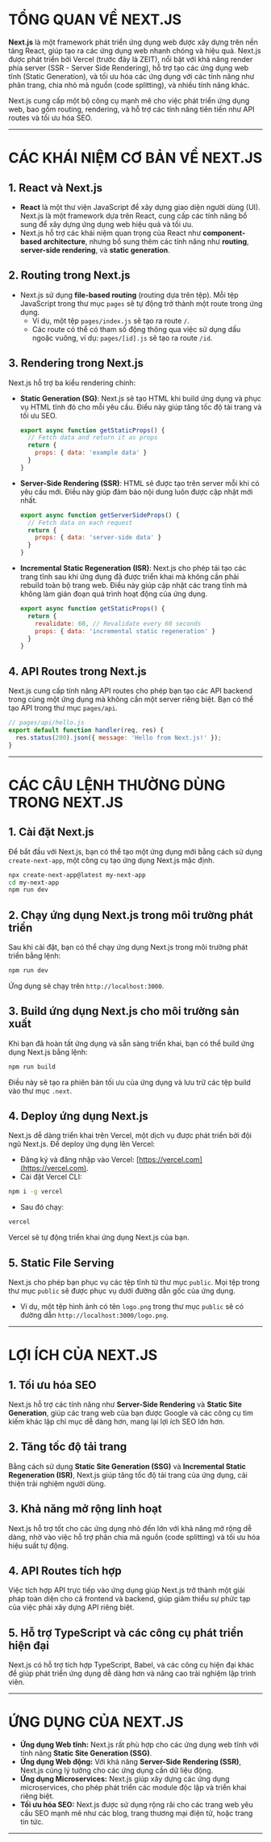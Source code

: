 
# TỔNG QUAN VỀ NEXT.JS

**Next.js** là một framework phát triển ứng dụng web được xây dựng trên nền tảng React, giúp tạo ra các ứng dụng web nhanh chóng và hiệu quả. Next.js được phát triển bởi Vercel (trước đây là ZEIT), nổi bật với khả năng render phía server (SSR - Server Side Rendering), hỗ trợ tạo các ứng dụng web tĩnh (Static Generation), và tối ưu hóa các ứng dụng với các tính năng như phân trang, chia nhỏ mã nguồn (code splitting), và nhiều tính năng khác.

Next.js cung cấp một bộ công cụ mạnh mẽ cho việc phát triển ứng dụng web, bao gồm routing, rendering, và hỗ trợ các tính năng tiên tiến như API routes và tối ưu hóa SEO.

---

# CÁC KHÁI NIỆM CƠ BẢN VỀ NEXT.JS

## 1. **React và Next.js**

- **React** là một thư viện JavaScript để xây dựng giao diện người dùng (UI). Next.js là một framework dựa trên React, cung cấp các tính năng bổ sung để xây dựng ứng dụng web hiệu quả và tối ưu.
- Next.js hỗ trợ các khái niệm quan trọng của React như **component-based architecture**, nhưng bổ sung thêm các tính năng như **routing**, **server-side rendering**, và **static generation**.

## 2. **Routing trong Next.js**

- Next.js sử dụng **file-based routing** (routing dựa trên tệp). Mỗi tệp JavaScript trong thư mục `pages` sẽ tự động trở thành một route trong ứng dụng.
  - Ví dụ, một tệp `pages/index.js` sẽ tạo ra route `/`.
  - Các route có thể có tham số động thông qua việc sử dụng dấu ngoặc vuông, ví dụ: `pages/[id].js` sẽ tạo ra route `/id`.

## 3. **Rendering trong Next.js**

Next.js hỗ trợ ba kiểu rendering chính:

- **Static Generation (SG)**: Next.js sẽ tạo HTML khi build ứng dụng và phục vụ HTML tĩnh đó cho mỗi yêu cầu. Điều này giúp tăng tốc độ tải trang và tối ưu SEO.
  
  ```js
  export async function getStaticProps() {
    // Fetch data and return it as props
    return {
      props: { data: 'example data' }
    }
  }
  ```

- **Server-Side Rendering (SSR)**: HTML sẽ được tạo trên server mỗi khi có yêu cầu mới. Điều này giúp đảm bảo nội dung luôn được cập nhật mới nhất.

  ```js
  export async function getServerSideProps() {
    // Fetch data on each request
    return {
      props: { data: 'server-side data' }
    }
  }
  ```

- **Incremental Static Regeneration (ISR)**: Next.js cho phép tái tạo các trang tĩnh sau khi ứng dụng đã được triển khai mà không cần phải rebuild toàn bộ trang web. Điều này giúp cập nhật các trang tĩnh mà không làm gián đoạn quá trình hoạt động của ứng dụng.

  ```js
  export async function getStaticProps() {
    return {
      revalidate: 60, // Revalidate every 60 seconds
      props: { data: 'incremental static regeneration' }
    }
  }
  ```

## 4. **API Routes trong Next.js**

Next.js cung cấp tính năng API routes cho phép bạn tạo các API backend trong cùng một ứng dụng mà không cần một server riêng biệt. Bạn có thể tạo API trong thư mục `pages/api`.

```js
// pages/api/hello.js
export default function handler(req, res) {
  res.status(200).json({ message: 'Hello from Next.js!' });
}
```

---

# CÁC CÂU LỆNH THƯỜNG DÙNG TRONG NEXT.JS

## 1. **Cài đặt Next.js**

Để bắt đầu với Next.js, bạn có thể tạo một ứng dụng mới bằng cách sử dụng `create-next-app`, một công cụ tạo ứng dụng Next.js mặc định.

```bash
npx create-next-app@latest my-next-app
cd my-next-app
npm run dev
```

## 2. **Chạy ứng dụng Next.js trong môi trường phát triển**

Sau khi cài đặt, bạn có thể chạy ứng dụng Next.js trong môi trường phát triển bằng lệnh:

```bash
npm run dev
```

Ứng dụng sẽ chạy trên `http://localhost:3000`.

## 3. **Build ứng dụng Next.js cho môi trường sản xuất**

Khi bạn đã hoàn tất ứng dụng và sẵn sàng triển khai, bạn có thể build ứng dụng Next.js bằng lệnh:

```bash
npm run build
```

Điều này sẽ tạo ra phiên bản tối ưu của ứng dụng và lưu trữ các tệp build vào thư mục `.next`.

## 4. **Deploy ứng dụng Next.js**

Next.js dễ dàng triển khai trên Vercel, một dịch vụ được phát triển bởi đội ngũ Next.js. Để deploy ứng dụng lên Vercel:

- Đăng ký và đăng nhập vào Vercel: [https://vercel.com](https://vercel.com).
- Cài đặt Vercel CLI:

```bash
npm i -g vercel
```

- Sau đó chạy:

```bash
vercel
```

Vercel sẽ tự động triển khai ứng dụng Next.js của bạn.

## 5. **Static File Serving**

Next.js cho phép bạn phục vụ các tệp tĩnh từ thư mục `public`. Mọi tệp trong thư mục `public` sẽ được phục vụ dưới đường dẫn gốc của ứng dụng.

- Ví dụ, một tệp hình ảnh có tên `logo.png` trong thư mục `public` sẽ có đường dẫn `http://localhost:3000/logo.png`.

---

# LỢI ÍCH CỦA NEXT.JS

## 1. **Tối ưu hóa SEO**

Next.js hỗ trợ các tính năng như **Server-Side Rendering** và **Static Site Generation**, giúp các trang web của bạn được Google và các công cụ tìm kiếm khác lập chỉ mục dễ dàng hơn, mang lại lợi ích SEO lớn hơn.

## 2. **Tăng tốc độ tải trang**

Bằng cách sử dụng **Static Site Generation (SSG)** và **Incremental Static Regeneration (ISR)**, Next.js giúp tăng tốc độ tải trang của ứng dụng, cải thiện trải nghiệm người dùng.

## 3. **Khả năng mở rộng linh hoạt**

Next.js hỗ trợ tốt cho các ứng dụng nhỏ đến lớn với khả năng mở rộng dễ dàng, nhờ vào việc hỗ trợ phân chia mã nguồn (code splitting) và tối ưu hóa hiệu suất tự động.

## 4. **API Routes tích hợp**

Việc tích hợp API trực tiếp vào ứng dụng giúp Next.js trở thành một giải pháp toàn diện cho cả frontend và backend, giúp giảm thiểu sự phức tạp của việc phải xây dựng API riêng biệt.

## 5. **Hỗ trợ TypeScript và các công cụ phát triển hiện đại**

Next.js có hỗ trợ tích hợp TypeScript, Babel, và các công cụ hiện đại khác để giúp phát triển ứng dụng dễ dàng hơn và nâng cao trải nghiệm lập trình viên.

---

# ỨNG DỤNG CỦA NEXT.JS

- **Ứng dụng Web tĩnh:** Next.js rất phù hợp cho các ứng dụng web tĩnh với tính năng **Static Site Generation (SSG)**.
- **Ứng dụng Web động:** Với khả năng **Server-Side Rendering (SSR)**, Next.js cũng lý tưởng cho các ứng dụng cần dữ liệu động.
- **Ứng dụng Microservices:** Next.js giúp xây dựng các ứng dụng microservices, cho phép phát triển các module độc lập và triển khai riêng biệt.
- **Tối ưu hóa SEO:** Next.js được sử dụng rộng rãi cho các trang web yêu cầu SEO mạnh mẽ như các blog, trang thương mại điện tử, hoặc trang tin tức.

---
